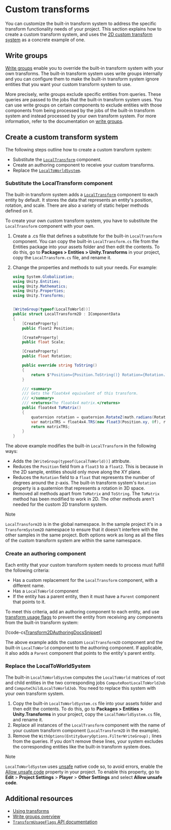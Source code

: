 # Custom transforms

You can customize the built-in transform system to address the specific transform functionality needs of your project. This section explains how to create a custom transform system, and uses the [2D custom transform system](https://github.com/Unity-Technologies/EntityComponentSystemSamples/tree/master/EntitiesSamples) as a concrete example of one.

## Write groups

[Write groups](systems-write-groups.md) enable you to override the built-in transform system with your own transforms. The built-in transform system uses write groups internally and you can configure them to make the built-in transform system ignore entities that you want your custom transform system to use.

More precisely, write groups exclude specific entities from queries. These queries are passed to the jobs that the built-in transform system uses. You can use write groups on certain components to exclude entities with those components from being processed by the jobs of the built-in transform system and instead processed by your own transform system. For more information, refer to the documentation on [write groups](systems-write-groups.md).

## Create a custom transform system

The following steps outline how to create a custom transform system:

* Substitute the [`LocalTransform`](xref:Unity.Transforms.LocalTransform) component.
* Create an authoring component to receive your custom transforms.
* Replace the [`LocalToWorldSystem`](xref:Unity.Transforms.LocalToWorldSystem).

### Substitute the LocalTransform component

The built-in transform system adds a [`LocalTransform`](xref:Unity.Transforms.LocalTransform) component to each entity by default. It stores the data that represents an entity's position, rotation, and scale. There are also a variety of static helper methods defined on it.

To create your own custom transform system, you have to substitute the `LocalTransform` component with your own.

1. Create a .cs file that defines a substitute for the built-in `LocalTransform` component. You can copy the built-in `LocalTransform.cs` file from the Entities package into your assets folder and then edit the contents. To do this, go to **Packages &gt; Entities &gt; Unity.Transforms** in your project, copy the `LocalTransform.cs` file, and rename it.
1. Change the properties and methods to suit your needs. For example:

   ```c#
   using System.Globalization;
   using Unity.Entities;
   using Unity.Mathematics;
   using Unity.Properties;
   using Unity.Transforms;


   [WriteGroup(typeof(LocalToWorld))]
   public struct LocalTransform2D : IComponentData
   {
       [CreateProperty]
       public float2 Position;

       [CreateProperty]
       public float Scale;

       [CreateProperty]
       public float Rotation;

       public override string ToString()
       {
           return $"Position={Position.ToString()} Rotation={Rotation.ToString()} Scale={Scale.ToString(CultureInfo.InvariantCulture)}";
       }

       /// <summary>
       /// Gets the float4x4 equivalent of this transform.
       /// </summary>
       /// <returns>The float4x4 matrix.</returns>
       public float4x4 ToMatrix()
       {
           quaternion rotation = quaternion.RotateZ(math.radians(Rotation));
           var matrixTRS = float4x4.TRS(new float3(Position.xy, 0f), rotation, Scale);
           return matrixTRS;
       }
   }
   ```

The above example modifies the built-in `LocalTransform` in the following ways:

* Adds the `[WriteGroup(typeof(LocalToWorld))]` attribute.
* Reduces the `Position` field from a `float3` to a `float2`. This is because in the 2D sample, entities should only move along the XY plane.
* Reduces the `Rotation` field to a `float` that represents the number of degrees around the z-axis. The built-in transform system's `Rotation` property is a quaternion that represents a rotation in 3D space.
* Removed all methods apart from `ToMatrix` and `ToString`. The `ToMatrix` method has been modified to work in 2D. The other methods aren't needed for the custom 2D transform system.

> [!NOTE]
> `LocalTransform2D` is in the global namespace. In the sample project it's in a `TransformSystem2D` namespace to ensure that it doesn't interfere with the other samples in the same project. Both options work as long as all the files of the custom transform system are within the same namespace.

### Create an authoring component

Each entity that your custom transform system needs to process must fulfill the following criteria:

* Has a custom replacement for the `LocalTransform` component, with a different name.
* Has a `LocalToWorld` component
* If the entity has a parent entity, then it must have a `Parent` component that points to it.

To meet this criteria, add an authoring component to each entity, and use [transform usage flags](xref:Unity.Entities.TransformUsageFlags) to prevent the entity from receiving any components from the built-in transform system:

[!code-cs[Transform2DAuthoringDocsSnippet](../../../Projects/EntitiesSamples/Assets/Custom%20Transform%20System/Authoring/Transform2DAuthoring.cs#Transform2DAuthoringDocsSnippet)]

The above example adds the custom `LocalTransform2D` component and the built-in `LocalToWorld` component to the authoring component. If applicable, it also adds a `Parent` component that points to the entity's parent entity.

### Replace the LocalToWorldSystem

The built-in `LocalToWorldSystem` computes the `LocalToWorld` matrices of root and child entities in the two corresponding jobs `ComputeRootLocalToWorldJob` and `ComputeChildLocalToWorldJob`. You need to replace this system with your own transform system.

1. Copy the built-in `LocalToWorldSystem.cs` file into your assets folder and then edit the contents. To do this, go to **Packages &gt; Entities &gt; Unity.Transforms** in your project, copy the `LocalToWorldSystem.cs` file, and rename it.
1. Replace all instances of the `LocalTransform` component with the name of your custom transform component (`LocalTransform2D` in the example).
1. Remove the `WithOptions(EntityQueryOptions.FilterWriteGroup);` lines from the queries. If you don't remove these lines, your system excludes the corresponding entities like the built-in transform system does.

> [!NOTE]
> `LocalToWorldSystem` uses [unsafe](https://learn.microsoft.com/en-us/dotnet/csharp/language-reference/unsafe-code) native code so, to avoid errors, enable the [Allow unsafe code](xref:UnityEditor.Compilation.ScriptCompilerOptions.AllowUnsafeCode) property in your project. To enable this property, go to **Edit** &gt; **Project Settings** &gt; **Player** &gt; **Other Settings** and select **Allow unsafe code**.

## Additional resources

- [Using transforms](transforms-using.md)
- [Write groups overview](systems-write-groups.md)
- [`TransformUsageFlags` API documentation](xref:Unity.Entities.TransformUsageFlags)
